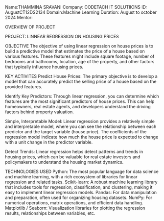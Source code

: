 Name:THAMMINA SRAVANI
Company: CODETACH IT SOLUTIIONS
ID: AugustCT12DS2134
Domain:Machine Learning
Duration: August to october 2024
Mentor:


OVERVIEW OF PROJECT

PROJECT: LINNEAR REGRESSION ON HOUSING PRICES

OBJECTIVE
The objective of using linear regression on house prices is to build a predictive model that estimates the price of a house based on various features. These features might include square footage, number of bedrooms and bathrooms, location, age of the property, and other factors that typically influence housing prices.

KEY ACTIVITES
Predict House Prices: The primary objective is to develop a model that can accurately predict the selling price of a house based on the provided features.

Identify Key Predictors: Through linear regression, you can determine which features are the most significant predictors of house prices. This can help homeowners, real estate agents, and developers understand the driving factors behind property valuation.

Simple, Interpretable Model: Linear regression provides a relatively simple and interpretable model, where you can see the relationship between each predictor and the target variable (house price). The coefficients of the regression model indicate how much the house price is expected to change with a unit change in the predictor variable.

Detect Trends: Linear regression helps detect patterns and trends in housing prices, which can be valuable for real estate investors and policymakers to understand the housing market dynamics.


TECHNOLOGIES USED
Python: The most popular language for data science and machine learning, with a rich ecosystem of libraries for linear regression and related tasks.
Scikit-learn: A robust machine learning library that includes tools for regression, classification, and clustering, making it easy to implement linear regression models.
Pandas: For data manipulation and preparation, often used for organizing housing datasets.
NumPy: For numerical operations, matrix operations, and efficient data handling.
Matplotlib / Seaborn: Visualization libraries for plotting the regression results, relationships between variables, etc.

